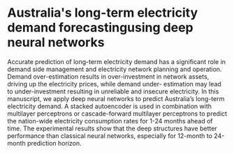 # Australia's long-term electricity demand forecastingusing deep neural networks
Accurate prediction of long-term electricity demand has a significant role in demand side management and electricity network planning and operation. Demand over-estimation results in over-investment in network assets, driving up the electricity prices, while demand under- estimation may lead to under-investment resulting in unreliable and insecure electricity. In this manuscript, we apply deep neural networks to predict Australia’s long-term electricity demand. A stacked autoencoder is used in combination with multilayer perceptrons or cascade-forward multilayer perceptrons to predict the nation-wide electricity consumption rates for 1-24 months ahead of time. The experimental results show that the deep structures have better performance than classical neural networks, especially for 12-month to 24-month prediction horizon.
